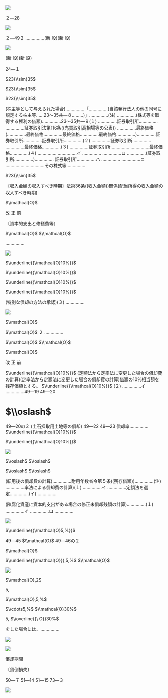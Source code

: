 ![](https://www.nta.go.jp/tmp/ae3de339-b93e-44b5-b17d-0f10752d26b8/images/b1ce63e7e056cceb0ba9e321603984050a4f7369776b98e06059ea8d3952f89f.jpg)

２―28

![](https://www.nta.go.jp/tmp/ae3de339-b93e-44b5-b17d-0f10752d26b8/images/56359ca864a9e8040a381e570bdd79ff6ed2901b6aa03094293e3fe2fe7a3251.jpg)

２―49２ ……………(新 設)(新 設)

![](https://www.nta.go.jp/tmp/ae3de339-b93e-44b5-b17d-0f10752d26b8/images/c498293468eb611b587937bb3c41dfcb4a9b0ec84e1eb1a612e53d292fed2ca7.jpg)

(新 設)(新 設)

24―１

$23{\\sim}35$

$23{\\sim}35$

$23{\\sim}35$

(株主等として与えられた場合)……………「……………(当該発行法人の他の同号に規定する株主等……23～35共―８………)」……………(注) ……………(株式等を取得する権利の価額)……………23～35共―９(１) ……………証券取引所…………… ……………証券取引法第116条((売買取引高相場等の公表)) ……………最終価格(……………最終価格……………最終価格……………最終価格……………)……………証券取引所……………証券取引所……………(２) ……………証券取引所…………… ……………最終価格……………(３) ……………証券取引所…………… ……………最終価格……………(４) …………… ……………イ …………… ……………ロ ……………(証券取引所……………)…………… 証券取引所……………ハ …………… ……………ニ …………… ……………その株式等……………

$23{\\sim}35$

〔収入金額の収入すべき時期〕法第36条((収入金額))関係(配当所得の収入金額の収入すべき時期)

$\\mathcal{O}$

改 正 前

〔資本的支出と修繕費等〕

$\\mathcal{O}$ $\\mathcal{O}$

……………

![](https://www.nta.go.jp/tmp/ae3de339-b93e-44b5-b17d-0f10752d26b8/images/f4acaee781672fe4d4ead01fb722331b100a86600438294a6a6587277356c101.jpg)

$\\underline{{\\mathcal{O}10%}}$

$\\underline{{\\mathcal{O}10%}}$

$\\underline{{\\mathcal{O}10%}}$

$\\underline{{\\mathcal{O}10%}}$

(特別な償却の方法の承認)(３) ……………

![](https://www.nta.go.jp/tmp/ae3de339-b93e-44b5-b17d-0f10752d26b8/images/342120135559c3740cfb96457267e2c339062cd5176be29f267c4f3f3b8ac2fa.jpg)

$\\mathcal{O}$

$\\mathcal{O}$ ２ ……………

$\\mathcal{O}$ $\\mathcal{O}$

$\\mathcal{O}$

改 正 前

$\\underline{{\\mathcal{O}10%}}$ (定額法から定率法に変更した場合の償却費の計算)(定率法から定額法に変更した場合の償却費の計算)価額の10％相当額を残存価額とする。 $\\underline{{\\mathcal{O}10%}}$ (２) ……………イ ……………49―19 49―20

# $\\oslash$

49―20の２ (土石採取用土地等の償却) 49―22 49―23 償却率…………… $\\underline{{\\mathcal{O}10%}}$

$\\underline{{\\mathcal{O}10%}}$

![](https://www.nta.go.jp/tmp/ae3de339-b93e-44b5-b17d-0f10752d26b8/images/fb6ad95c53ab7c0da8c1282f60b6e875034f5b74fa78248c082286ab840b8b28.jpg)

$\\oslash$ $\\oslash$

$\\oslash$ $\\oslash$

(転用後の償却費の計算)……………耐用年数省令第５条((残存価額))……………(注) ……………率法による償却費の計算)(１) ……………イ ……………定額法を選定……………(イ) ……………

(陳腐化資産に資本的支出がある場合の修正未償却残額の計算)……………(１) ……………イ ……………ロ ……………

![](https://www.nta.go.jp/tmp/ae3de339-b93e-44b5-b17d-0f10752d26b8/images/561cfa20bd720423f92a52b88593efaef513a62857eba75da19f2325c048ba9b.jpg)

$\\underline{{\\mathcal{O}5,%}}$

49―45 $\\mathcal{O}$ 49―46の２

$\\mathcal{O}$

$\\underline{{\\mathcal{O}}},5,%$ $\\mathcal{O}$

![](https://www.nta.go.jp/tmp/ae3de339-b93e-44b5-b17d-0f10752d26b8/images/6ad8456b7d476eb6d10c4e9c9d116135226ec738029e707f17f0ff914ec89780.jpg)

$\\mathcal{O},2$

$5,%$

$\\mathcal{O},5,%$

$\\cdots5,%$ $\\mathcal{O}30%$

$5,%$ $\\overline{{\ O}}30%$

をした場合には、……………

![](https://www.nta.go.jp/tmp/ae3de339-b93e-44b5-b17d-0f10752d26b8/images/974842cc9c79f2c394ed57eddb4a6b207ca512a6bc612620cd0b6420d073a2d7.jpg)

![](https://www.nta.go.jp/tmp/ae3de339-b93e-44b5-b17d-0f10752d26b8/images/4f1a8ca422639c35b9ffc10855a2ee9662fa9bd1f8f8316fd926ee93f6802204.jpg)

償却期間

〔貸倒損失〕

50―７ 51―14 51―15 73―３

![](https://www.nta.go.jp/tmp/ae3de339-b93e-44b5-b17d-0f10752d26b8/images/e9cc0aa1a3667d33caa32fbedc896fa4bf2c904d22e802795b87427c88cd5420.jpg)